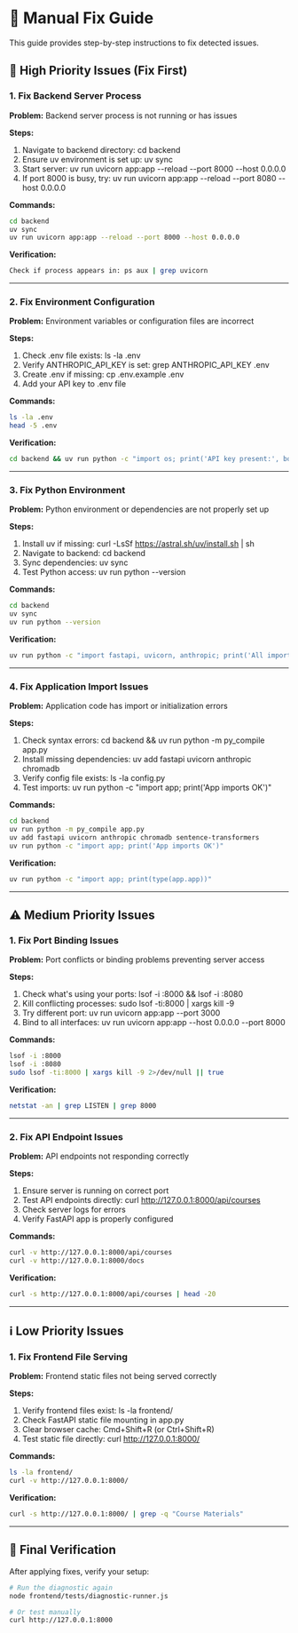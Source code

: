 # 🔧 Manual Fix Guide

This guide provides step-by-step instructions to fix detected issues.

## 🚨 High Priority Issues (Fix First)

### 1. Fix Backend Server Process

**Problem:** Backend server process is not running or has issues

**Steps:**
1. Navigate to backend directory: cd backend
2. Ensure uv environment is set up: uv sync
3. Start server: uv run uvicorn app:app --reload --port 8000 --host 0.0.0.0
4. If port 8000 is busy, try: uv run uvicorn app:app --reload --port 8080 --host 0.0.0.0

**Commands:**
```bash
cd backend
uv sync
uv run uvicorn app:app --reload --port 8000 --host 0.0.0.0
```

**Verification:**
```bash
Check if process appears in: ps aux | grep uvicorn
```

---

### 2. Fix Environment Configuration

**Problem:** Environment variables or configuration files are incorrect

**Steps:**
1. Check .env file exists: ls -la .env
2. Verify ANTHROPIC_API_KEY is set: grep ANTHROPIC_API_KEY .env
3. Create .env if missing: cp .env.example .env
4. Add your API key to .env file

**Commands:**
```bash
ls -la .env
head -5 .env
```

**Verification:**
```bash
cd backend && uv run python -c "import os; print('API key present:', bool(os.getenv('ANTHROPIC_API_KEY')))"
```

---

### 3. Fix Python Environment

**Problem:** Python environment or dependencies are not properly set up

**Steps:**
1. Install uv if missing: curl -LsSf https://astral.sh/uv/install.sh | sh
2. Navigate to backend: cd backend
3. Sync dependencies: uv sync
4. Test Python access: uv run python --version

**Commands:**
```bash
cd backend
uv sync
uv run python --version
```

**Verification:**
```bash
uv run python -c "import fastapi, uvicorn, anthropic; print('All imports successful')"
```

---

### 4. Fix Application Import Issues

**Problem:** Application code has import or initialization errors

**Steps:**
1. Check syntax errors: cd backend && uv run python -m py_compile app.py
2. Install missing dependencies: uv add fastapi uvicorn anthropic chromadb
3. Verify config file exists: ls -la config.py
4. Test imports: uv run python -c "import app; print('App imports OK')"

**Commands:**
```bash
cd backend
uv run python -m py_compile app.py
uv add fastapi uvicorn anthropic chromadb sentence-transformers
uv run python -c "import app; print('App imports OK')"
```

**Verification:**
```bash
uv run python -c "import app; print(type(app.app))"
```

---

## ⚠️ Medium Priority Issues

### 1. Fix Port Binding Issues

**Problem:** Port conflicts or binding problems preventing server access

**Steps:**
1. Check what's using your ports: lsof -i :8000 && lsof -i :8080
2. Kill conflicting processes: sudo lsof -ti:8000 | xargs kill -9
3. Try different port: uv run uvicorn app:app --port 3000
4. Bind to all interfaces: uv run uvicorn app:app --host 0.0.0.0 --port 8000

**Commands:**
```bash
lsof -i :8000
lsof -i :8080
sudo lsof -ti:8000 | xargs kill -9 2>/dev/null || true
```

**Verification:**
```bash
netstat -an | grep LISTEN | grep 8000
```

---

### 2. Fix API Endpoint Issues

**Problem:** API endpoints not responding correctly

**Steps:**
1. Ensure server is running on correct port
2. Test API endpoints directly: curl http://127.0.0.1:8000/api/courses
3. Check server logs for errors
4. Verify FastAPI app is properly configured

**Commands:**
```bash
curl -v http://127.0.0.1:8000/api/courses
curl -v http://127.0.0.1:8000/docs
```

**Verification:**
```bash
curl -s http://127.0.0.1:8000/api/courses | head -20
```

---

## ℹ️ Low Priority Issues

### 1. Fix Frontend File Serving

**Problem:** Frontend static files not being served correctly

**Steps:**
1. Verify frontend files exist: ls -la frontend/
2. Check FastAPI static file mounting in app.py
3. Clear browser cache: Cmd+Shift+R (or Ctrl+Shift+R)
4. Test static file directly: curl http://127.0.0.1:8000/

**Commands:**
```bash
ls -la frontend/
curl -v http://127.0.0.1:8000/
```

**Verification:**
```bash
curl -s http://127.0.0.1:8000/ | grep -q "Course Materials"
```

---

## 🧪 Final Verification

After applying fixes, verify your setup:
```bash
# Run the diagnostic again
node frontend/tests/diagnostic-runner.js

# Or test manually
curl http://127.0.0.1:8000
```
